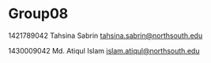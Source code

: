 # Group08

1421789042	Tahsina Sabrin	<tahsina.sabrin@northsouth.edu>

1430009042	Md. Atiqul Islam	<islam.atiqul@northsouth.edu>

